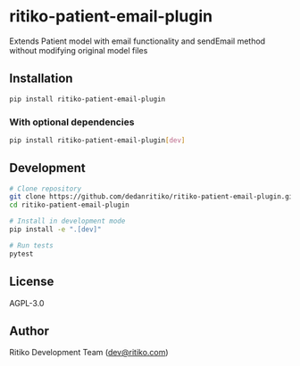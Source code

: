 # ritiko-patient-email-plugin

Extends Patient model with email functionality and sendEmail method without modifying original model files

## Installation

```bash
pip install ritiko-patient-email-plugin
```

### With optional dependencies

```bash
pip install ritiko-patient-email-plugin[dev]
```

## Development

```bash
# Clone repository
git clone https://github.com/dedanritiko/ritiko-patient-email-plugin.git
cd ritiko-patient-email-plugin

# Install in development mode
pip install -e ".[dev]"

# Run tests
pytest
```

## License

AGPL-3.0

## Author

Ritiko Development Team (dev@ritiko.com)
